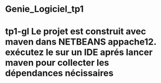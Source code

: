 # Genie_Logiciel_tp1
# tp1-gl Le projet est construit avec maven dans NETBEANS appache12. exécutez le sur un IDE aprés lancer maven pour collecter les dépendances nécissaires 
